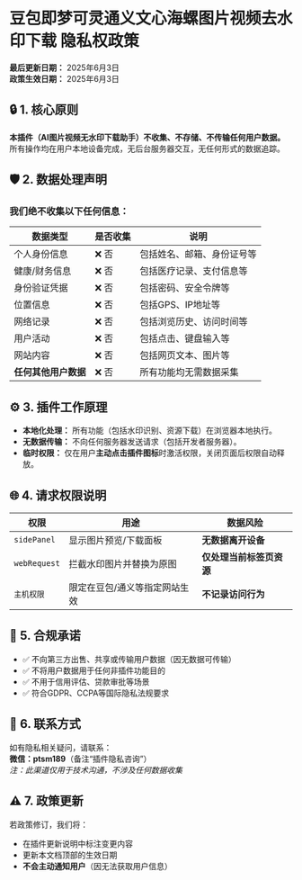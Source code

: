 # **豆包即梦可灵通义文心海螺图片视频去水印下载 隐私权政策**

**最后更新日期：** 2025年6月3日  
**政策生效日期：** 2025年6月3日  

## 🔒 1. 核心原则
**本插件（AI图片视频无水印下载助手）不收集、不存储、不传输任何用户数据。** 所有操作均在用户本地设备完成，无后台服务器交互，无任何形式的数据追踪。

## 🛡️ 2. 数据处理声明
### **我们绝不收集以下任何信息：**
| 数据类型             | 是否收集 | 说明 |
|----------------------|----------|------|
| 个人身份信息         | ❌ 否    | 包括姓名、邮箱、身份证号等 |
| 健康/财务信息        | ❌ 否    | 包括医疗记录、支付信息等 |
| 身份验证凭据         | ❌ 否    | 包括密码、安全令牌等 |
| 位置信息             | ❌ 否    | 包括GPS、IP地址等 |
| 网络记录             | ❌ 否    | 包括浏览历史、访问时间等 |
| 用户活动             | ❌ 否    | 包括点击、键盘输入等 |
| 网站内容             | ❌ 否    | 包括网页文本、图片等 |
| **任何其他用户数据** | ❌ 否    | 所有功能均无需数据采集 |

## ⚙️ 3. 插件工作原理
- **本地化处理：** 所有功能（包括水印识别、资源下载）在浏览器本地执行。
- **无数据传输：** 不向任何服务器发送请求（包括开发者服务器）。
- **临时权限：** 仅在用户**主动点击插件图标**时激活权限，关闭页面后权限自动释放。

## 🌐 4. 请求权限说明
| 权限          | 用途 | 数据风险 |
|---------------|------|----------|
| `sidePanel`   | 显示图片预览/下载面板 | **无数据离开设备** |
| `webRequest`  | 拦截水印图片并替换为原图 | **仅处理当前标签页资源** |
| `主机权限`    | 限定在豆包/通义等指定网站生效 | **不记录访问行为** |

## 📜 5. 合规承诺
- ✅ 不向第三方出售、共享或传输用户数据（因无数据可传输）
- ✅ 不将用户数据用于任何非插件功能目的
- ✅ 不用于信用评估、贷款审批等场景
- ✅ 符合GDPR、CCPA等国际隐私法规要求

## 📮 6. 联系方式
如有隐私相关疑问，请联系：  
**微信：ptsm189**（备注“插件隐私咨询”）  
*注：此渠道仅用于技术沟通，不涉及任何数据收集*

## ⚠️ 7. 政策更新
若政策修订，我们将：  
- 在插件更新说明中标注变更内容  
- 更新本文档顶部的生效日期  
- **不会主动通知用户**（因无法获取用户信息）
